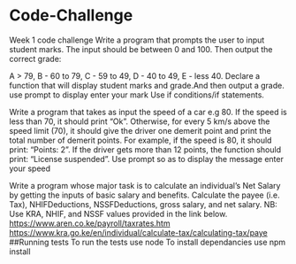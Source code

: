 # Code-Challenge
Week 1 code challenge
Write a program that prompts the user to input student marks. The input should be between 0 and 100. Then output the correct grade: 

A > 79, B - 60 to 79, C -  59 to 49, D - 40 to 49, E - less 40.
Declare a function that will display student marks and grade.And then output a grade.
use prompt to display enter your mark
Use if conditions/if statements.


Write a program that takes as input the speed of a car e.g 80. If the speed is less than 70, it should print “Ok”. Otherwise, for every 5 km/s above the speed limit (70), it should give the driver one demerit point and print the total number of demerit points.
For example, if the speed is 80, it should print: “Points: 2”. If the driver gets more than 12 points, the function should print: “License suspended”.
Use prompt so as to display the message enter your speed

Write a program whose major task is to calculate an individual’s Net Salary by getting the inputs of basic salary and benefits. Calculate the payee (i.e. Tax), NHIFDeductions, NSSFDeductions, gross salary, and net salary. 
NB: Use KRA, NHIF, and NSSF values provided in the link below.
https://www.aren.co.ke/payroll/taxrates.htm
https://www.kra.go.ke/en/individual/calculate-tax/calculating-tax/paye
##Running tests
To run the tests use node
To install dependancies use npm install

